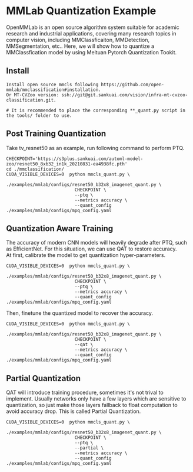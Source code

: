 # MMLab Quantization Example
OpenMMLab is an open source algorithm system suitable for academic research and industrial applications, covering many research topics in computer vision, including MMClassficaiton, MMDetection, MMSegmentation, etc.. Here, we will show how to quantize a MMClassfication model by using Meituan Pytorch Quantization Tookit.  
## Install
```
Install open source mmcls following https://github.com/open-mmlab/mmclassification#installation. 
Or MT-CVZoo version: ssh://git@git.sankuai.com/vision/infra-mt-cvzoo-classification.git.

# It is recommended to place the corresponding **_quant.py script in the tools/ folder to use.
```

## Post Training Quantization
Take tv_resnet50 as an example, run following command to perform PTQ.
```shell
CHECKPOINT='https://s3plus.sankuai.com/automl-model-zoo/resnet50_8xb32_in1k_20210831-ea4938fc.pth'
cd ./mmclassification/
CUDA_VISIBLE_DEVICES=0  python mmcls_quant.py \
                          ./examples/mmlab/configs/resnet50_b32x8_imagenet_quant.py \
                          CHECKPOINT \
                          --ptq \
                          --metrics accuracy \
                          --quant_config ./examples/mmlab/configs/mpq_config.yaml
```

## Quantization Aware Training
The accuracy of modern CNN models will heavily degrade after PTQ, such as EfficientNet. For this situation, we can use QAT to restore accuracy.  
At first, calibrate the model to get quantization hyper-parameters.
```shell
CUDA_VISIBLE_DEVICES=0  python mmcls_quant.py \
                          ./examples/mmlab/configs/resnet50_b32x8_imagenet_quant.py \
                          CHECKPOINT \
                          --ptq \
                          --metrics accuracy \
                          --quant_config ./examples/mmlab/configs/mpq_config.yaml
```
Then, finetune the quantized model to recover the accuracy. 
```shell
CUDA_VISIBLE_DEVICES=0  python mmcls_quant.py \
                          ./examples/mmlab/configs/resnet50_b32x8_imagenet_quant.py \
                          CHECKPOINT \
                          --qat \
                          --metrics accuracy \
                          --quant_config ./examples/mmlab/configs/mpq_config.yaml
```

## Partial Quantization
QAT will introduce training procedure, sometimes it's not trival to implement. Usually networks only have a few layers which are sensitive to quantization, so just make those layers fallback to float computation to avoid accuracy drop. This is called Partial Quantization.  
```shell
CUDA_VISIBLE_DEVICES=0  python mmcls_quant.py \
                          ./examples/mmlab/configs/resnet50_b32x8_imagenet_quant.py \
                          CHECKPOINT \
                          --ptq \
                          --partial \
                          --metrics accuracy \
                          --quant_config ./examples/mmlab/configs/mpq_config.yaml
```